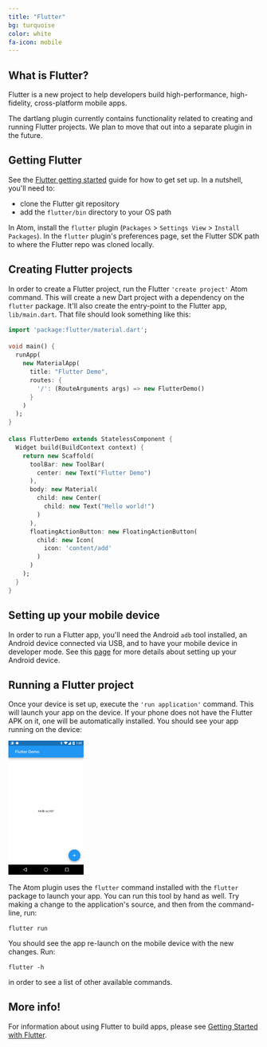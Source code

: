 ```yaml
---
title: "Flutter"
bg: turquoise
color: white  
fa-icon: mobile
---
```


## What is Flutter?

Flutter is a new project to help developers build high-performance,
high-fidelity, cross-platform mobile apps.

The dartlang plugin currently contains functionality related to creating and
running Flutter projects. We plan to move that out into a separate plugin in the
future.

## Getting Flutter

See the [Flutter getting started](http://flutter.io/getting-started/) guide for
how to get set up. In a nutshell, you'll need to:

- clone the Flutter git repository
- add the `flutter/bin` directory to your OS path

In Atom, install the `flutter` plugin (`Packages` > `Settings View` > `Install Packages`).
In the `flutter` plugin's preferences page, set the Flutter SDK path to where the
Flutter repo was cloned locally.

## Creating Flutter projects

In order to create a Flutter project, run the Flutter `'create project'` Atom
command. This will create a new Dart project with a dependency on the `flutter`
package. It'll also create the entry-point to the Flutter app, `lib/main.dart`.
That file should look something like this:

```dart
import 'package:flutter/material.dart';

void main() {
  runApp(
    new MaterialApp(
      title: "Flutter Demo",
      routes: {
        '/': (RouteArguments args) => new FlutterDemo()
      }
    )
  );
}

class FlutterDemo extends StatelessComponent {
  Widget build(BuildContext context) {
    return new Scaffold(
      toolBar: new ToolBar(
        center: new Text("Flutter Demo")
      ),
      body: new Material(
        child: new Center(
          child: new Text("Hello world!")
        )
      ),
      floatingActionButton: new FloatingActionButton(
        child: new Icon(
          icon: 'content/add'
        )
      )
    );
  }
}
```

## Setting up your mobile device

In order to run a Flutter app, you'll need the Android `adb` tool installed, an
Android device connected via USB, and to have your mobile device in developer
mode. See this
[page](https://flutter.github.io/getting-started/index.html#setting-up-your-android-device)
for more details about setting up your Android device.

## Running a Flutter project

Once your device is set up, execute the `'run application'` command. This will
launch your app on the device. If your phone does not have the Flutter APK on
it, one will be automatically installed. You should see your app running on the
device:

<img src="img/flutter_screen.png" width="30%" class="img-centered"/>

The Atom plugin uses the `flutter` command installed with the `flutter` package
to launch your app. You can run this tool by hand as well. Try making a change to
the application's source, and then from the command-line, run:

    flutter run

You should see the app re-launch on the mobile device with the new changes. Run:

    flutter -h

in order to see a list of other available commands.

## More info!

For information about using Flutter to build apps, please see
[Getting Started with Flutter](https://flutter.github.io/getting-started/).
